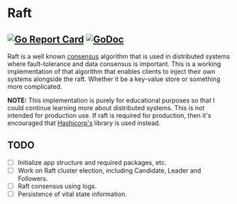 # Raft
[![Go Report Card](https://goreportcard.com/badge/github.com/Mathew-Estafanous/raft)](https://goreportcard.com/report/github.com/Mathew-Estafanous/raft)
[![GoDoc](https://godoc.org/github.com/Mathew-Estafanous/raft?status.svg)](https://pkg.go.dev/github.com/Mathew-Estafanous/raft)
---
Raft is a well known [consensus](https://en.wikipedia.org/wiki/Consensus_(computer_science)) algorithm 
that is used in distributed systems where fault-tolerance and data consensus is important. This is a working 
implementation of that algorithm that enables clients to inject their own systems alongside the raft. Whether 
it be a key-value store or something more complicated.

**NOTE:** This implementation is purely for educational purposes so that I could continue learning more about 
distributed systems. This is not intended for production use. If raft is required for production, then it's 
encouraged that [Hashicorp's](https://github.com/hashicorp/raft) library is used instead.

## TODO
- [ ] Initialize app structure and required packages, etc.
- [ ] Work on Raft cluster election, including Candidate, Leader and Followers.
- [ ] Raft consensus using logs.
- [ ] Persistence of vital state information.

